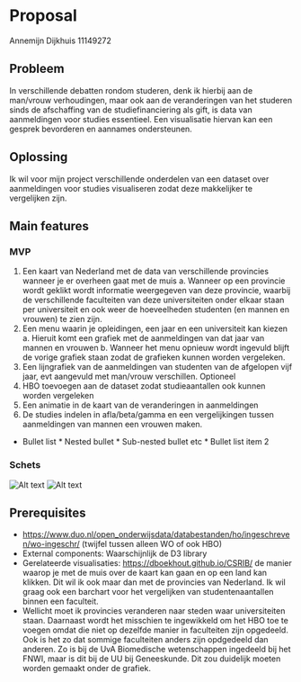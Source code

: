 # Proposal
Annemijn Dijkhuis 11149272


## Probleem
In verschillende debatten rondom studeren, denk ik hierbij aan de man/vrouw verhoudingen, maar ook aan de veranderingen van het studeren sinds de afschaffing van de studiefinanciering als gift, is data van aanmeldingen voor studies essentieel. Een visualisatie hiervan kan een gesprek bevorderen en aannames ondersteunen.

## Oplossing
Ik wil voor mijn project verschillende onderdelen van een dataset over aanmeldingen voor studies visualiseren zodat deze makkelijker te vergelijken zijn.


## Main features
### MVP
1)	Een kaart van Nederland met de data van verschillende provincies wanneer je er overheen gaat met de muis
a.	Wanneer op een provincie wordt geklikt wordt informatie weergegeven van deze provincie, waarbij de verschillende faculteiten van deze universiteiten onder elkaar staan per universiteit en ook weer de hoeveelheden studenten (en mannen en vrouwen) te zien zijn.
2)	Een menu waarin je opleidingen, een jaar en een universiteit kan kiezen
a.	Hieruit komt een grafiek met de aanmeldingen van dat jaar van mannen en vrouwen
b.	Wanneer het menu opnieuw wordt ingevuld blijft de vorige grafiek staan zodat de grafieken kunnen worden vergeleken.
3)	Een lijngrafiek van de aanmeldingen van studenten van de afgelopen vijf jaar, evt aangevuld met man/vrouw verschillen.
Optioneel
1)	HBO toevoegen aan de dataset zodat studieaantallen ook kunnen worden vergeleken
2)	Een animatie in de kaart van de veranderingen in aanmeldingen
3)	De studies indelen in afla/beta/gamma en een vergelijkingen tussen aanmeldingen van mannen een vrouwen maken.

* Bullet list
              * Nested bullet
                  * Sub-nested bullet etc
          * Bullet list item 2

### Schets
![Alt text](https://user-images.githubusercontent.com/43959303/50844788-cb045d00-136b-11e9-9276-da8a5a1f419f.png)
![Alt text](https://user-images.githubusercontent.com/43959303/50844819-d9527900-136b-11e9-9d88-07e7dfaa18ee.png)

## Prerequisites
-	https://www.duo.nl/open_onderwijsdata/databestanden/ho/ingeschreven/wo-ingeschr/ (twijfel tussen alleen WO of ook HBO)
-	External components: Waarschijnlijk de D3 library
-	Gerelateerde visualisaties: https://dboekhout.github.io/CSRIB/  de manier waarop je met de muis over de kaart kan gaan en op een land kan klikken. Dit wil ik ook maar dan met de provincies van Nederland. Ik wil graag ook een barchart voor het vergelijken van studentenaantallen binnen een faculteit.
-	Wellicht moet ik provincies veranderen naar steden waar universiteiten staan. Daarnaast wordt het misschien te ingewikkeld om het HBO toe te voegen omdat die niet op dezelfde manier in faculteiten zijn opgedeeld. Ook is het zo dat sommige faculteiten anders zijn opdgedeeld dan anderen. Zo is bij de UvA Biomedische wetenschappen ingedeeld bij het FNWI, maar is dit bij de UU bij Geneeskunde. Dit zou duidelijk moeten worden gemaakt onder de grafiek.   
